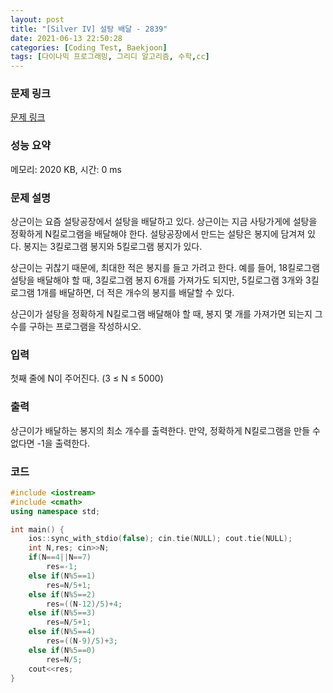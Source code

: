 ```yaml
---
layout: post
title: "[Silver IV] 설탕 배달 - 2839"
date: 2021-06-13 22:50:28
categories: [Coding Test, Baekjoon]
tags: [다이나믹 프로그래밍, 그리디 알고리즘, 수학,cc]
---
```


### 문제 링크

[문제 링크](https://www.acmicpc.net/problem/2839)

### 성능 요약

메모리: 2020 KB, 시간: 0 ms

### 문제 설명

<p>상근이는 요즘 설탕공장에서 설탕을 배달하고 있다. 상근이는 지금 사탕가게에 설탕을 정확하게 N킬로그램을 배달해야 한다. 설탕공장에서 만드는 설탕은 봉지에 담겨져 있다. 봉지는 3킬로그램 봉지와 5킬로그램 봉지가 있다.</p>

<p>상근이는 귀찮기 때문에, 최대한 적은 봉지를 들고 가려고 한다. 예를 들어, 18킬로그램 설탕을 배달해야 할 때, 3킬로그램 봉지 6개를 가져가도 되지만, 5킬로그램 3개와 3킬로그램 1개를 배달하면, 더 적은 개수의 봉지를 배달할 수 있다.</p>

<p>상근이가 설탕을 정확하게 N킬로그램 배달해야 할 때, 봉지 몇 개를 가져가면 되는지 그 수를 구하는 프로그램을 작성하시오.</p>

### 입력

 <p>첫째 줄에 N이 주어진다. (3 ≤ N ≤ 5000)</p>

### 출력

 <p>상근이가 배달하는 봉지의 최소 개수를 출력한다. 만약, 정확하게 N킬로그램을 만들 수 없다면 -1을 출력한다.</p>

### 코드

```cc
#include <iostream>
#include <cmath>
using namespace std;

int main() {
    ios::sync_with_stdio(false); cin.tie(NULL); cout.tie(NULL);
    int N,res; cin>>N;
    if(N==4||N==7)
        res=-1;
    else if(N%5==1)
        res=N/5+1;
    else if(N%5==2)
        res=((N-12)/5)+4;
    else if(N%5==3)
        res=N/5+1;
    else if(N%5==4)
        res=((N-9)/5)+3;
    else if(N%5==0)
        res=N/5;
    cout<<res;
}
```
